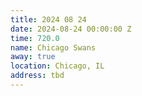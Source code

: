 ```yaml
---
title: 2024 08 24
date: 2024-08-24 00:00:00 Z
time: 720.0
name: Chicago Swans
away: true
location: Chicago, IL
address: tbd
---
```


